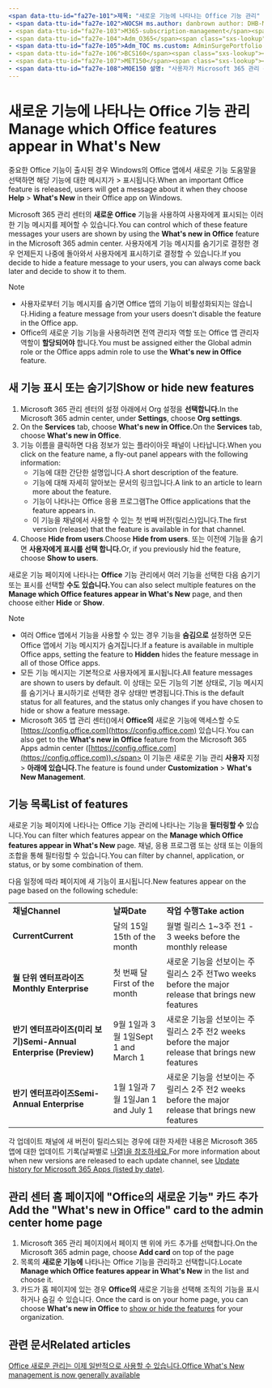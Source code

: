 ```yaml
---
<span data-ttu-id="fa27e-101">제목: "새로운 기능에 나타나는 Office 기능 관리" f1.keywords:</span><span class="sxs-lookup"><span data-stu-id="fa27e-101">title: "Manage which ‎Office‎ features appear in What's New" f1.keywords:</span></span>
- <span data-ttu-id="fa27e-102">NOCSH ms.author: danbrown author: DHB-MSFT manager: scotv audience: Admin ms.topic: article ms.service: o365-administration localization_priority: Normal ms.collection:</span><span class="sxs-lookup"><span data-stu-id="fa27e-102">NOCSH ms.author: danbrown author: DHB-MSFT manager: scotv audience: Admin ms.topic: article ms.service: o365-administration localization_priority: Normal ms.collection:</span></span>
- <span data-ttu-id="fa27e-103">M365-subscription-management</span><span class="sxs-lookup"><span data-stu-id="fa27e-103">M365-subscription-management</span></span>
- <span data-ttu-id="fa27e-104">Adm_O365</span><span class="sxs-lookup"><span data-stu-id="fa27e-104">Adm_O365</span></span>
- <span data-ttu-id="fa27e-105">Adm_TOC ms.custom: AdminSurgePortfolio search.appverid:</span><span class="sxs-lookup"><span data-stu-id="fa27e-105">Adm_TOC ms.custom: AdminSurgePortfolio search.appverid:</span></span>
- <span data-ttu-id="fa27e-106">BCS160</span><span class="sxs-lookup"><span data-stu-id="fa27e-106">BCS160</span></span>
- <span data-ttu-id="fa27e-107">MET150</span><span class="sxs-lookup"><span data-stu-id="fa27e-107">MET150</span></span>
- <span data-ttu-id="fa27e-108">MOE150 설명: "사용자가 Microsoft 365 관리 센터의 "Office의 새로운 기능" 기능을 사용하여 Windows에서 Office 앱의 새로운 기능 > 도움말을 선택할 때 표시하거나 숨길 Office 기능을 결정하십시오."</span><span class="sxs-lookup"><span data-stu-id="fa27e-108">MOE150 description: "Decide which Office features to show or hide when a user chooses Help > What's New in their Office app on Windows by using the "What's new in Office" feature in the Microsoft 365 admin center."</span></span>
---
```


# <a name="manage-which-office-features-appear-in-whats-new"></a><span data-ttu-id="fa27e-109">새로운 기능에 나타나는 Office 기능 관리</span><span class="sxs-lookup"><span data-stu-id="fa27e-109">Manage which Office‎ features appear in What's New</span></span>

<span data-ttu-id="fa27e-110">중요한 Office 기능이 출시된 경우 Windows의 Office 앱에서 새로운 기능 도움말을 선택하면 해당 기능에 대한 메시지가  >   표시됩니다.</span><span class="sxs-lookup"><span data-stu-id="fa27e-110">When an important ‎Office‎ feature is released, users will get a message about it when they choose **Help** > **What's New** in their ‎‎Office‎‎ app on ‎Windows‎.</span></span>

<span data-ttu-id="fa27e-111">Microsoft 365 관리 센터의 **새로운 Office** 기능을 사용하여 사용자에게 표시되는 이러한 기능 메시지를 제어할 수 있습니다.</span><span class="sxs-lookup"><span data-stu-id="fa27e-111">You can control which of these feature messages your users are shown by using the **What's new in Office** feature in the Microsoft 365 admin center.</span></span> <span data-ttu-id="fa27e-112">사용자에게 기능 메시지를 숨기기로 결정한 경우 언제든지 나중에 돌아와서 사용자에게 표시하기로 결정할 수 있습니다.</span><span class="sxs-lookup"><span data-stu-id="fa27e-112">If you decide to hide a feature message to your users, you can always come back later and decide to show it to them.</span></span>

> [!NOTE]
> - <span data-ttu-id="fa27e-113">사용자로부터 기능 메시지를 숨기면 Office 앱의 기능이 비활성화되지는 않습니다.</span><span class="sxs-lookup"><span data-stu-id="fa27e-113">Hiding a feature message from your users doesn't disable the feature in the Office app.</span></span>
> - <span data-ttu-id="fa27e-114">Office의 새로운 기능 기능을 사용하려면 전역 관리자 역할 또는 Office 앱 관리자 역할이 **할당되어야** 합니다.</span><span class="sxs-lookup"><span data-stu-id="fa27e-114">You must be assigned either the Global admin role or the Office apps admin role to use the **What's new in Office** feature.</span></span>

## <a name="show-or-hide-new-features"></a><span data-ttu-id="fa27e-115">새 기능 표시 또는 숨기기</span><span class="sxs-lookup"><span data-stu-id="fa27e-115">Show or hide new features</span></span> 

1. <span data-ttu-id="fa27e-116">Microsoft 365 관리 센터의 설정 아래에서 Org 설정을 **선택합니다.**</span><span class="sxs-lookup"><span data-stu-id="fa27e-116">In the Microsoft 365 admin center, under **Settings**, choose **Org settings**.</span></span>
2. <span data-ttu-id="fa27e-117">On the **Services** tab, choose **What's new in Office.**</span><span class="sxs-lookup"><span data-stu-id="fa27e-117">On the **Services** tab, choose **What's new in Office**.</span></span>
3. <span data-ttu-id="fa27e-118">기능 이름을 클릭하면 다음 정보가 있는 플라이아웃 패널이 나타납니다.</span><span class="sxs-lookup"><span data-stu-id="fa27e-118">When you click on the feature name, a fly-out panel appears with the following information:</span></span>
     - <span data-ttu-id="fa27e-119">기능에 대한 간단한 설명입니다.</span><span class="sxs-lookup"><span data-stu-id="fa27e-119">A short description of the feature.</span></span>
     - <span data-ttu-id="fa27e-120">기능에 대해 자세히 알아보는 문서의 링크입니다.</span><span class="sxs-lookup"><span data-stu-id="fa27e-120">A link to an article to learn more about the feature.</span></span>
     - <span data-ttu-id="fa27e-121">기능이 나타나는 Office 응용 프로그램</span><span class="sxs-lookup"><span data-stu-id="fa27e-121">The Office applications that the feature appears in.</span></span>
     - <span data-ttu-id="fa27e-122">이 기능을 채널에서 사용할 수 있는 첫 번째 버전(릴리스)입니다.</span><span class="sxs-lookup"><span data-stu-id="fa27e-122">The first version (release) that the feature is available in for that channel.</span></span>
4. <span data-ttu-id="fa27e-123">Choose **Hide from users**.</span><span class="sxs-lookup"><span data-stu-id="fa27e-123">Choose **Hide from users**.</span></span> <span data-ttu-id="fa27e-124">또는 이전에 기능을 숨기면 **사용자에게 표시를 선택 합니다.**</span><span class="sxs-lookup"><span data-stu-id="fa27e-124">Or, if you previously hid the feature, choose **Show to users**.</span></span>

<span data-ttu-id="fa27e-125">새로운 기능 페이지에 나타나는 **Office** 기능 관리에서 여러 기능을 선택한 다음 숨기기 또는 표시를 선택할 **수도** **있습니다.**</span><span class="sxs-lookup"><span data-stu-id="fa27e-125">You can also select multiple features on the **Manage which ‎Office‎ features appear in What's New** page, and then choose either **Hide** or **Show**.</span></span>

> [!NOTE]
> - <span data-ttu-id="fa27e-126">여러 Office 앱에서 기능을 사용할 수 있는 경우 기능을 **숨김으로** 설정하면 모든 Office 앱에서 기능 메시지가 숨겨집니다.</span><span class="sxs-lookup"><span data-stu-id="fa27e-126">If a feature is available in multiple Office apps, setting the feature to **Hidden** hides the feature message in all of those Office apps.</span></span>
> - <span data-ttu-id="fa27e-127">모든 기능 메시지는 기본적으로 사용자에게 표시됩니다.</span><span class="sxs-lookup"><span data-stu-id="fa27e-127">All feature messages are shown to users by default.</span></span> <span data-ttu-id="fa27e-128">이 상태는 모든 기능의 기본 상태로, 기능 메시지를 숨기거나 표시하기로 선택한 경우 상태만 변경됩니다.</span><span class="sxs-lookup"><span data-stu-id="fa27e-128">This is the default status for all features, and the status only changes if you have chosen to hide or show a feature message.</span></span>
> - <span data-ttu-id="fa27e-129">Microsoft 365 앱 관리 센터()에서 **Office의** 새로운 기능에 액세스할 수도 [https://config.office.com](https://config.office.com) 있습니다.</span><span class="sxs-lookup"><span data-stu-id="fa27e-129">You can also get to the **What's new in Office** feature from the Microsoft 365 Apps admin center ([https://config.office.com](https://config.office.com)).</span></span> <span data-ttu-id="fa27e-130">이 기능은 새로운 기능 관리 **사용자** 지정  >  **아래에 있습니다.**</span><span class="sxs-lookup"><span data-stu-id="fa27e-130">The feature is found under **Customization** > **What's New Management**.</span></span>

## <a name="list-of-features"></a><span data-ttu-id="fa27e-131">기능 목록</span><span class="sxs-lookup"><span data-stu-id="fa27e-131">List of features</span></span>

<span data-ttu-id="fa27e-132">새로운 기능 페이지에 나타나는 Office 기능 관리에 나타나는 기능을 **필터링할 수** 있습니다.</span><span class="sxs-lookup"><span data-stu-id="fa27e-132">You can filter which features appear on the **Manage which ‎Office‎ features appear in What's New** page.</span></span> <span data-ttu-id="fa27e-133">채널, 응용 프로그램 또는 상태 또는 이들의 조합을 통해 필터링할 수 있습니다.</span><span class="sxs-lookup"><span data-stu-id="fa27e-133">You can filter by channel, application, or status, or by some combination of them.</span></span>

<span data-ttu-id="fa27e-134">다음 일정에 따라 페이지에 새 기능이 표시됩니다.</span><span class="sxs-lookup"><span data-stu-id="fa27e-134">New features appear on the page based on the following schedule:</span></span>

||||
|:-----|:-----|:-----|
|<span data-ttu-id="fa27e-135">**채널**</span><span class="sxs-lookup"><span data-stu-id="fa27e-135">**Channel**</span></span> <br/> |<span data-ttu-id="fa27e-136">**날짜**</span><span class="sxs-lookup"><span data-stu-id="fa27e-136">**Date**</span></span> <br/> |<span data-ttu-id="fa27e-137">**작업 수행**</span><span class="sxs-lookup"><span data-stu-id="fa27e-137">**Take action**</span></span> <br/> |
|<span data-ttu-id="fa27e-138">**Current**</span><span class="sxs-lookup"><span data-stu-id="fa27e-138">**Current**</span></span> <br/> |<span data-ttu-id="fa27e-139">달의 15일</span><span class="sxs-lookup"><span data-stu-id="fa27e-139">15th of the month</span></span>  <br/> |<span data-ttu-id="fa27e-140">월별 릴리스 1~3주 전</span><span class="sxs-lookup"><span data-stu-id="fa27e-140">1 - 3 weeks before the monthly release</span></span> <br/> |
|<span data-ttu-id="fa27e-141">**월 단위 엔터프라이즈**</span><span class="sxs-lookup"><span data-stu-id="fa27e-141">**Monthly Enterprise**</span></span> <br/> |<span data-ttu-id="fa27e-142">첫 번째 달</span><span class="sxs-lookup"><span data-stu-id="fa27e-142">First of the month</span></span>  <br/> |<span data-ttu-id="fa27e-143">새로운 기능을 선보이는 주 릴리스 2주 전</span><span class="sxs-lookup"><span data-stu-id="fa27e-143">Two weeks before the major release that brings new features</span></span> |
|<span data-ttu-id="fa27e-144">**반기 엔터프라이즈(미리 보기)**</span><span class="sxs-lookup"><span data-stu-id="fa27e-144">**Semi-Annual Enterprise (Preview)**</span></span> <br/> |<span data-ttu-id="fa27e-145">9월 1일과 3월 1일</span><span class="sxs-lookup"><span data-stu-id="fa27e-145">Sept 1 and March 1</span></span> <br/> | <span data-ttu-id="fa27e-146">새로운 기능을 선보이는 주 릴리스 2주 전</span><span class="sxs-lookup"><span data-stu-id="fa27e-146">2 weeks before the major release that brings new features</span></span>|
|<span data-ttu-id="fa27e-147">**반기 엔터프라이즈**</span><span class="sxs-lookup"><span data-stu-id="fa27e-147">**Semi-Annual Enterprise**</span></span> <br/> |<span data-ttu-id="fa27e-148">1월 1일과 7월 1일</span><span class="sxs-lookup"><span data-stu-id="fa27e-148">Jan 1 and July 1</span></span> <br/> | <span data-ttu-id="fa27e-149">새로운 기능을 선보이는 주 릴리스 2주 전</span><span class="sxs-lookup"><span data-stu-id="fa27e-149">2 weeks before the major release that brings new features</span></span><br/> |

<span data-ttu-id="fa27e-150">각 업데이트 채널에 새 버전이 릴리스되는 경우에 대한 자세한 내용은 Microsoft 365 앱에 대한 업데이트 기록(날짜별로 [나열)을 참조하세요.](https://docs.microsoft.com/officeupdates/update-history-microsoft365-apps-by-date)</span><span class="sxs-lookup"><span data-stu-id="fa27e-150">For more information about when new versions are released to each update channel, see [Update history for Microsoft 365 Apps (listed by date)](https://docs.microsoft.com/officeupdates/update-history-microsoft365-apps-by-date).</span></span>

## <a name="add-the-whats-new-in-office-card-to-the-admin-center-home-page"></a><span data-ttu-id="fa27e-151">관리 센터 홈 페이지에 "Office의 새로운 기능" 카드 추가</span><span class="sxs-lookup"><span data-stu-id="fa27e-151">Add the "What's new in Office" card to the admin center home page</span></span>

1. <span data-ttu-id="fa27e-152">Microsoft 365 관리 페이지에서  페이지 맨 위에 카드 추가를 선택합니다.</span><span class="sxs-lookup"><span data-stu-id="fa27e-152">On the Microsoft 365 admin page, choose **Add card** on top of the page</span></span>
2. <span data-ttu-id="fa27e-153">목록의 **새로운 기능에** 나타나는 Office 기능을 관리하고 선택합니다.</span><span class="sxs-lookup"><span data-stu-id="fa27e-153">Locate **Manage which Office features appear in What's New** in the list and choose it.</span></span>
3. <span data-ttu-id="fa27e-154">카드가 홈 페이지에 있는 경우 **Office의** 새로운 기능을 선택해 조직의 기능을 표시하거나 숨길 수 있습니다. [](#show-or-hide-new-features)</span><span class="sxs-lookup"><span data-stu-id="fa27e-154">Once the card is on your home page, you can choose **What's new in Office** to [show or hide the features](#show-or-hide-new-features) for your organization.</span></span>


## <a name="related-articles"></a><span data-ttu-id="fa27e-155">관련 문서</span><span class="sxs-lookup"><span data-stu-id="fa27e-155">Related articles</span></span>

[<span data-ttu-id="fa27e-156">Office 새로운 관리는 이제 일반적으로 사용할 수 있습니다.</span><span class="sxs-lookup"><span data-stu-id="fa27e-156">Office What's New management is now generally available</span></span>](https://techcommunity.microsoft.com/t5/microsoft-365-blog/office-what-s-new-management-is-now-generally-available/ba-p/1179954)